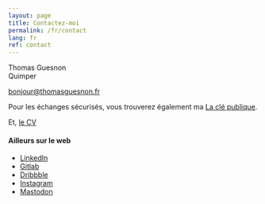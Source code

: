```yaml
---
layout: page
title: Contactez-moi
permalink: /fr/contact
lang: fr
ref: contact
---
```


Thomas Guesnon<br/>
Quimper

[bonjour@thomasguesnon.fr](mailto:bonjour@thomasguesnon.fr)

Pour les échanges sécurisés, vous trouverez également ma [La clé publique](https://platform.thomasguesnon.net/gpg/thomas.guesnon-public.asc).

Et, [le CV](https://platform.thomasguesnon.net/cv/fr.html)

#### Ailleurs sur le web ####

- [LinkedIn](https://www.linkedin.com/in/thomas-guesnon/)
- [Gitlab](https://gitlab.com/patjennings)
- [Dribbble](https://dribbble.com/patjennings)
- [Instagram](https://www.instagram.com/thomas.guesnon/)
- [Mastodon](https://mastodon.social/@patjennings)

